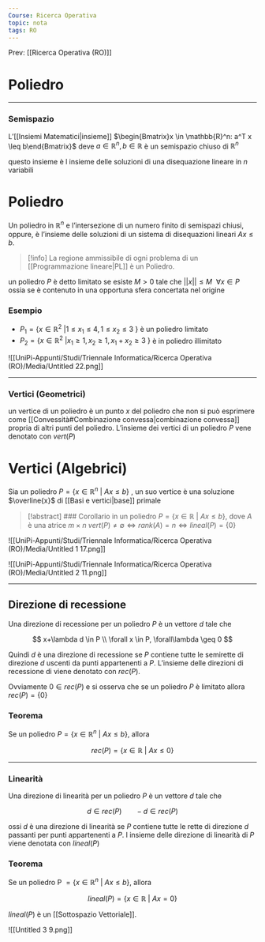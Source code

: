 ```yaml
---
Course: Ricerca Operativa
topic: nota
tags: RO
---
```


Prev: [[Ricerca Operativa (RO)]]

# Poliedro
---
### Semispazio

L’[[Insiemi Matematici|insieme]] $\begin{Bmatrix}x \in \mathbb{R}^n: a^T x \leq b\end{Bmatrix}$  deve  $a \in \mathbb{R}^n,b \in \mathbb{R}$  è un semispazio chiuso di $\mathbb{R}^n$

questo insieme è l insieme delle soluzioni di una disequazione lineare in $n$  variabili

# Poliedro

Un poliedro in $\mathbb{R}^n$ e l’intersezione di un numero finito di semispazi chiusi, oppure, è l’insieme delle soluzioni di un sistema di disequazioni lineari $Ax \leq b$.
>[!info]
>La regione ammissibile di ogni problema di un [[Programmazione lineare|PL]] è un Poliedro.

un poliedro $P$  è detto limitato se esiste $M > 0$ tale che $||x|| \leq M \ \ \forall x \in P$ ossia se è contenuto in una opportuna sfera concertata nel origine



### Esempio

- $P_1 =\{x \in \mathbb{R}^2 \ | 1 \leq x_1 \leq 4,1 \leq x_2\leq3 \ \}$ è un poliedro limitato
- $P_2 =\{x \in \mathbb{R}^2 \ | x_1 \geq 1,x_2 \geq 1, x_1+x_2\geq 3 \ \}$ è in poliedro illimitato

![[UniPi-Appunti/Studi/Triennale Informatica/Ricerca Operativa (RO)/Media/Untitled 22.png]]

---

### Vertici (Geometrici)

un vertice di un poliedro è un punto $x$  del poliedro che non si può esprimere come [[Convessità#Combinazione convessa|combinazione convessa]] propria di altri punti del poliedro. L’insieme dei vertici di un poliedro $P$ vene denotato con $vert(P)$

# Vertici (Algebrici)

Sia un poliedro $P = \{x \in \mathbb{R}^n \ | \ Ax \leq b   \}$ ,  un suo vertice è una soluzione $\overline{x}$ di [[Basi e vertici|base]] primale

>[!abstract] ### Corollario
in un poliedro $P =\{x \in \mathbb{R} \ | \ Ax \leq b\}$, dove $A$ è una atrice $m \times n$
   $vert(P) \not= \emptyset\iff rank(A) =n \iff lineal(P) = \{0\}$

<aside>

</aside>

![[UniPi-Appunti/Studi/Triennale Informatica/Ricerca Operativa (RO)/Media/Untitled 1 17.png]]

![[UniPi-Appunti/Studi/Triennale Informatica/Ricerca Operativa (RO)/Media/Untitled 2 11.png]]

---

## Direzione di recessione

Una direzione di recessione per un poliedro $P$ è un vettore $d$ tale che

$$
x+\lambda d \in P \\
\forall x \in P, \forall\lambda \geq 0
$$

Quindi $d$ è una direzione di recessione se $P$ contiene tutte le semirette di direzione $d$ uscenti
da punti appartenenti a $P$. L’insieme delle direzioni di recessione di  viene denotato con
$rec (P)$.

Ovviamente $0 \in rec(P)$ e si osserva che se un poliedro $P$ è limitato allora $rec (P) = \{0\}$

### Teorema

Se un poliedro $P = \{x \in \mathbb{R}^n \ | \ Ax \leq b\}$, allora

$$
rec(P) = \{x\in\mathbb{R}\ |\ Ax \leq 0 \}
$$

---

### Linearità

Una direzione di linearità per un poliedro $P$ è un vettore $d$ tale che

$$
d \in rec(P)\ \ \ \ \ \ \ -d \in rec(P)
$$

ossi $d$ è una direzione di linearità se $P$ contiene tutte le rette di direzione $d$ passanti per punti appartenenti a $P$. l insieme delle direzione di linearità di $P$ viene denotata con $lineal(P)$

### Teorema

Se un poliedro P $= \{x \in \mathbb{R}^n \ | \ Ax \leq b\}$, allora

$$
lineal(P) = \{x\in\mathbb{R}\ |\ Ax = 0 \}
$$

$lineal(P)$ è un [[Sottospazio Vettoriale]].

![[Untitled 3 9.png]]
